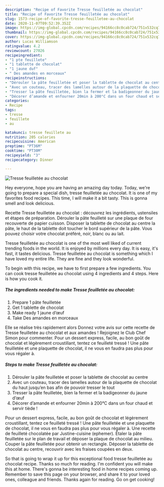 ```yaml
---
description: "Recipe of Favorite Tresse feuilletée au chocolat"
title: "Recipe of Favorite Tresse feuilletée au chocolat"
slug: 1573-recipe-of-favorite-tresse-feuilletee-au-chocolat
date: 2020-11-07T09:52:39.352Z
image: https://img-global.cpcdn.com/recipes/94166cc8c0cab724/751x532cq70/tresse-feuilletee-au-chocolat-photo-principale-de-la-recette.jpg
thumbnail: https://img-global.cpcdn.com/recipes/94166cc8c0cab724/751x532cq70/tresse-feuilletee-au-chocolat-photo-principale-de-la-recette.jpg
cover: https://img-global.cpcdn.com/recipes/94166cc8c0cab724/751x532cq70/tresse-feuilletee-au-chocolat-photo-principale-de-la-recette.jpg
author: Lucas Williamson
ratingvalue: 4.2
reviewcount: 27026
recipeingredient:
- "1 pte feuillete"
- "1 tablette de chocolat"
- "1 jaune duf"
- " Des amandes en morceaux"
recipeinstructions:
- "Dérouler la pâte feuilletée et poser la tablette de chocolat au centre"
- "Avec un couteau, tracer des lamelles autour de la plaquette de chocolat du haut jusqu’en bas afin de pouvoir tresser le tout"
- "Tresser la pâte feuilletée, bien la fermer et la badigeonner du jaune d’œuf"
- "Décorer d’amande et enfourner 20min à 200°C dans un four chaud et servir tiède !"
categories:
- Recipe
tags:
- tresse
- feuillete
- au

katakunci: tresse feuillete au 
nutrition: 205 calories
recipecuisine: American
preptime: "PT36M"
cooktime: "PT30M"
recipeyield: "3"
recipecategory: Dinner

---
```



![Tresse feuilletée au chocolat](https://img-global.cpcdn.com/recipes/94166cc8c0cab724/751x532cq70/tresse-feuilletee-au-chocolat-photo-principale-de-la-recette.jpg)

Hey everyone, hope you are having an amazing day today. Today, we're going to prepare a special dish, tresse feuilletée au chocolat. It is one of my favorites food recipes. This time, I will make it a bit tasty. This is gonna smell and look delicious.

Recette Tresse feuilletée au chocolat : découvrez les ingrédients, ustensiles et étapes de préparation. Dérouler la pâte feuilleté sur une plaque de four recouverte de papier cuisson. Disposer la tablette de chocolat au centre la pâte, le haut de la tablette doit toucher le bord supérieur de la pâte. Vous pouvez choisir votre chocolat préféré, noir, blanc ou au lait.

Tresse feuilletée au chocolat is one of the most well liked of current trending foods in the world. It is enjoyed by millions every day. It is easy, it's fast, it tastes delicious. Tresse feuilletée au chocolat is something which I have loved my entire life. They are fine and they look wonderful.


To begin with this recipe, we have to first prepare a few ingredients. You can cook tresse feuilletée au chocolat using 4 ingredients and 4 steps. Here is how you cook it.

<!--inarticleads1-->

##### The ingredients needed to make Tresse feuilletée au chocolat:

1. Prepare 1 pâte feuilletée
1. Get 1 tablette de chocolat
1. Make ready 1 jaune d’œuf
1. Take  Des amandes en morceaux


Elle se réalise très rapidement alors Donnez votre avis sur cette recette de Tresse feuilletée au chocolat et aux amandes ! Rejoignez le Club Chef Simon pour commenter. Pour un dessert express, facile, au bon goût de chocolat et légèrement croustillant, tentez ce feuilleté tressé ! Une pâte feuilletée et une plaquette de chocolat, il ne vous en faudra pas plus pour vous régaler à. 

<!--inarticleads2-->

##### Steps to make Tresse feuilletée au chocolat:

1. Dérouler la pâte feuilletée et poser la tablette de chocolat au centre
1. Avec un couteau, tracer des lamelles autour de la plaquette de chocolat du haut jusqu’en bas afin de pouvoir tresser le tout
1. Tresser la pâte feuilletée, bien la fermer et la badigeonner du jaune d’œuf
1. Décorer d’amande et enfourner 20min à 200°C dans un four chaud et servir tiède !


Pour un dessert express, facile, au bon goût de chocolat et légèrement croustillant, tentez ce feuilleté tressé ! Une pâte feuilletée et une plaquette de chocolat, il ne vous en faudra pas plus pour vous régaler à. Une recette de feuilleté chocolatée par Justine-cuisine (ephemer). Étaler la pâte feuilletée sur le plan de travail et déposer la plaque de chocolat au milieu. Couper la pâte feuilletée pour obtenir un rectangle. Déposer la tablette de chocolat au centre, recouvrir avec les fraises coupées en deux. 

So that is going to wrap it up for this exceptional food tresse feuilletée au chocolat recipe. Thanks so much for reading. I'm confident you will make this at home. There's gonna be interesting food in home recipes coming up. Remember to save this page on your browser, and share it to your loved ones, colleague and friends. Thanks again for reading. Go on get cooking!
